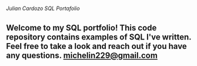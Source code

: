 ###### Julian Cardozo SQL Portafolio

## Welcome to my SQL portfolio! This code repository contains examples of SQL I've written. Feel free to take a look and reach out if you have any questions. michelin229@gmail.com
